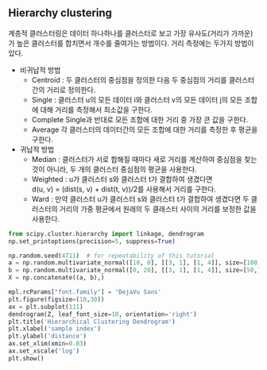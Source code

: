 ## Hierarchy clustering
계층적 클러스터링은 데이터 하나하나를 클러스터로 보고 가장 유사도(거리가 가까운)가 높은 클러스터를 합치면서 개수를 줄여가는 방법이다. 거리 측정에는 두가지 방법이 있다.
- 비귀납적 방법
  + Centroid : 두 클러스터의 중심점을 정의한 다음 두 중심점의 거리를 클러스터간의 거리로 정의한다.
  + Single : 클러스터 u의 모든 데이터 i와 클러스터 v의 모든 데이터 j의 모든 조합에 대해 거리를 측정해서 최소값을 구한다.
  + Complete
  Single과 반대로 모든 조합에 대한 거리 중 가장 큰 값을 구한다.
  + Average
  각 클러스터의 데이터간의 모든 조합에 대한 거리를 측정한 후 평균을 구한다.
- 귀납적 방법
  + Median : 클러스터가 서로 합해질 때마다 새로 거리를 계산하여 중심점을 찾는 것이 아니라, 두 개의 클러스터 중심점의 평균을 사용한다.
  + Weighted : u가 클러스터 s와 클러스터 t가 결합하여 생겼다면<br>
  d(u, v) = (dist(s, v) + dist(t, v))/2를 사용해서 거리를 구한다.
  + Ward : 만약 클러스터 u가 클러스터 s와 클러스터 t가 결합하여 생겼다면 두 클러스터의 거리의 가중 평균에서 원래의 두 클래스터 사이의 거리를 보정한 값을 사용한다.

```python
from scipy.cluster.hierarchy import linkage, dendrogram
np.set_printoptions(precision=5, suppress=True)

np.random.seed(4711)  # for repeatability of this tutorial
a = np.random.multivariate_normal([10, 0], [[3, 1], [1, 4]], size=[100,])
b = np.random.multivariate_normal([0, 20], [[3, 1], [1, 4]], size=[50,])
X = np.concatenate((a, b),)

mpl.rcParams["font.family"] = 'DejaVu Sans'
plt.figure(figsize=(10,30))
ax = plt.subplot(111)
dendrogram(Z, leaf_font_size=10, orientation='right')
plt.title('Hierarchical Clustering Dendrogram')
plt.xlabel('sample index')
plt.ylabel('distance')
ax.set_xlim(xmin=0.03)
ax.set_xscale('log')
plt.show()
```
